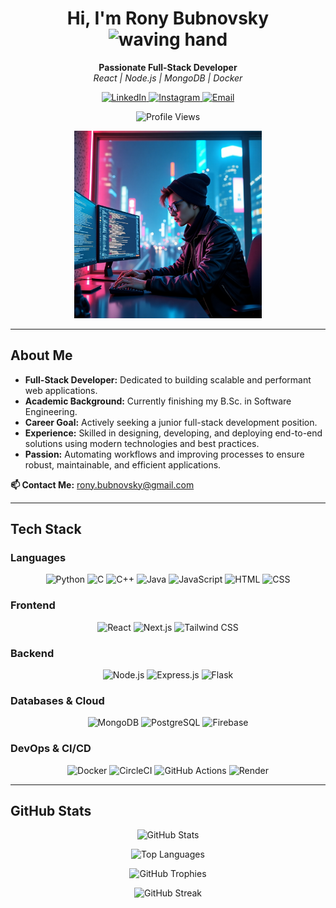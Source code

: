 <h1 align="center">
  Hi, I'm Rony Bubnovsky <img src="https://media.giphy.com/media/hvRJCLFzcasrR4ia7z/giphy.gif" width="30" alt="waving hand"/>
</h1>
<p align="center">
  <strong>Passionate Full-Stack Developer</strong> <br />
  <em>React | Node.js | MongoDB | Docker</em>
</p>

<p align="center">
  <a href="https://www.linkedin.com/in/rony-bubnovsky-software-developer/">
    <img src="https://img.shields.io/badge/LinkedIn-0077B5?style=for-the-badge&logo=linkedin&logoColor=white" alt="LinkedIn"/>
  </a>
  <a href="https://www.instagram.com/rony_bubnovsky/">
    <img src="https://img.shields.io/badge/Instagram-E4405F?style=for-the-badge&logo=instagram&logoColor=white" alt="Instagram"/>
  </a>
  <a href="mailto:rony.bubnovsky@gmail.com">
    <img src="https://img.shields.io/badge/Email-D14836?style=for-the-badge&logo=gmail&logoColor=white" alt="Email"/>
  </a>
</p>

<p align="center">
  <img src="https://komarev.com/ghpvc/?username=RonyBubnovsky&label=Profile%20Views&color=blue&style=flat" alt="Profile Views" />
</p>

<p align="center">
  <img src="background.jpeg" alt="Background showcasing full-stack development elements" width="300" style="height:auto;" />
</p>

---

## About Me

- **Full-Stack Developer:** Dedicated to building scalable and performant web applications.
- **Academic Background:** Currently finishing my B.Sc. in Software Engineering.
- **Career Goal:** Actively seeking a junior full-stack development position.
- **Experience:** Skilled in designing, developing, and deploying end-to-end solutions using modern technologies and best practices.
- **Passion:** Automating workflows and improving processes to ensure robust, maintainable, and efficient applications.

**📫 Contact Me:** [rony.bubnovsky@gmail.com](mailto:rony.bubnovsky@gmail.com)

---

## Tech Stack

### Languages
<p align="center">
  <img src="https://img.shields.io/badge/Python-3776AB?style=for-the-badge&logo=python&logoColor=white" alt="Python" />
  <img src="https://img.shields.io/badge/C-00599C?style=for-the-badge&logo=c&logoColor=white" alt="C" />
  <img src="https://img.shields.io/badge/C++-00599C?style=for-the-badge&logo=c%2B%2B&logoColor=white" alt="C++" />
  <img src="https://img.shields.io/badge/Java-007396?style=for-the-badge&logo=java&logoColor=white" alt="Java" />
  <img src="https://img.shields.io/badge/JavaScript-F7DF1E?style=for-the-badge&logo=javascript&logoColor=black" alt="JavaScript" />
  <img src="https://img.shields.io/badge/HTML-E34F26?style=for-the-badge&logo=html5&logoColor=white" alt="HTML" />
  <img src="https://img.shields.io/badge/CSS-1572B6?style=for-the-badge&logo=css3&logoColor=white" alt="CSS" />
</p>

### Frontend
<p align="center">
  <img src="https://img.shields.io/badge/React-61DAFB?style=for-the-badge&logo=react&logoColor=black" alt="React" />
  <img src="https://img.shields.io/badge/Next.js-000000?style=for-the-badge&logo=nextdotjs&logoColor=white" alt="Next.js" />
  <img src="https://img.shields.io/badge/TailwindCSS-38B2AC?style=for-the-badge&logo=tailwind-css&logoColor=white" alt="Tailwind CSS" />
</p>

### Backend
<p align="center">
  <img src="https://img.shields.io/badge/Node.js-339933?style=for-the-badge&logo=nodedotjs&logoColor=white" alt="Node.js" />
  <img src="https://img.shields.io/badge/Express.js-000000?style=for-the-badge&logo=express&logoColor=white" alt="Express.js" />
  <img src="https://img.shields.io/badge/Flask-000000?style=for-the-badge&logo=flask&logoColor=white" alt="Flask" />
</p>

### Databases & Cloud
<p align="center">
  <img src="https://img.shields.io/badge/MongoDB-47A248?style=for-the-badge&logo=mongodb&logoColor=white" alt="MongoDB" />
  <img src="https://img.shields.io/badge/PostgreSQL-336791?style=for-the-badge&logo=postgresql&logoColor=white" alt="PostgreSQL" />
  <img src="https://img.shields.io/badge/Firebase-FFCA28?style=for-the-badge&logo=firebase&logoColor=black" alt="Firebase" />
</p>

### DevOps & CI/CD
<p align="center">
  <img src="https://img.shields.io/badge/Docker-2496ED?style=for-the-badge&logo=docker&logoColor=white" alt="Docker" />
  <img src="https://img.shields.io/badge/CircleCI-343434?style=for-the-badge&logo=circleci&logoColor=white" alt="CircleCI" />
  <img src="https://img.shields.io/badge/GitHub_Actions-2088FF?style=for-the-badge&logo=githubactions&logoColor=white" alt="GitHub Actions" />
  <img src="https://img.shields.io/badge/Render-0094F5?style=for-the-badge&logo=render&logoColor=white" alt="Render" />
</p>

---

## GitHub Stats

<p align="center">
  <img src="https://github-readme-stats.vercel.app/api?username=RonyBubnovsky&show_icons=true&theme=tokyonight" alt="GitHub Stats" />
</p>

<p align="center">
  <img src="https://github-readme-stats.vercel.app/api/top-langs/?username=RonyBubnovsky&layout=compact&theme=tokyonight" alt="Top Languages" />
</p>

<p align="center">
  <img src="https://github-profile-trophy.vercel.app/?username=RonyBubnovsky&theme=onedark&no-frame=true&no-bg=true&margin-w=10" alt="GitHub Trophies" />
</p>

<p align="center">
  <img src="https://github-readme-streak-stats.herokuapp.com/?user=RonyBubnovsky&theme=tokyonight" alt="GitHub Streak" />
</p>
